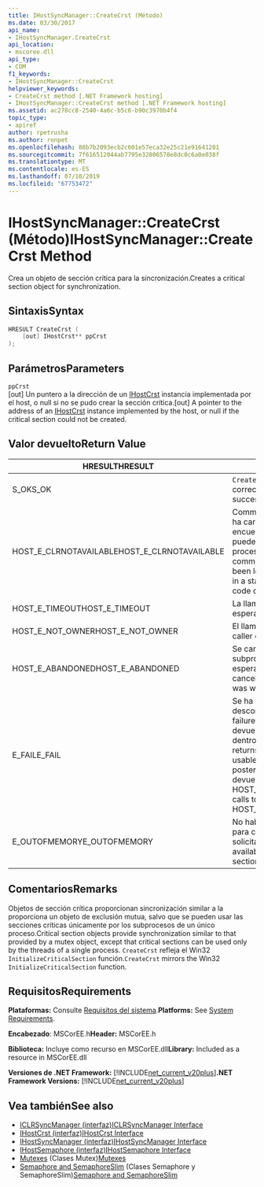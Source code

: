 ```yaml
---
title: IHostSyncManager::CreateCrst (Método)
ms.date: 03/30/2017
api_name:
- IHostSyncManager.CreateCrst
api_location:
- mscoree.dll
api_type:
- COM
f1_keywords:
- IHostSyncManager::CreateCrst
helpviewer_keywords:
- CreateCrst method [.NET Framework hosting]
- IHostSyncManager::CreateCrst method [.NET Framework hosting]
ms.assetid: ac278cc8-2540-4a6c-b5c6-b90c3970b4f4
topic_type:
- apiref
author: rpetrusha
ms.author: ronpet
ms.openlocfilehash: 88b7b2093ecb2c601e57eca32e25c21e91641281
ms.sourcegitcommit: 7f616512044ab7795e32806578e8dc0c6a0e038f
ms.translationtype: MT
ms.contentlocale: es-ES
ms.lasthandoff: 07/10/2019
ms.locfileid: "67753472"
---
```

# <a name="ihostsyncmanagercreatecrst-method"></a><span data-ttu-id="0826f-102">IHostSyncManager::CreateCrst (Método)</span><span class="sxs-lookup"><span data-stu-id="0826f-102">IHostSyncManager::CreateCrst Method</span></span>
<span data-ttu-id="0826f-103">Crea un objeto de sección crítica para la sincronización.</span><span class="sxs-lookup"><span data-stu-id="0826f-103">Creates a critical section object for synchronization.</span></span>  
  
## <a name="syntax"></a><span data-ttu-id="0826f-104">Sintaxis</span><span class="sxs-lookup"><span data-stu-id="0826f-104">Syntax</span></span>  
  
```cpp  
HRESULT CreateCrst (  
    [out] IHostCrst** ppCrst  
);  
```  
  
## <a name="parameters"></a><span data-ttu-id="0826f-105">Parámetros</span><span class="sxs-lookup"><span data-stu-id="0826f-105">Parameters</span></span>  
 `ppCrst`  
 <span data-ttu-id="0826f-106">[out] Un puntero a la dirección de un [IHostCrst](../../../../docs/framework/unmanaged-api/hosting/ihostcrst-interface.md) instancia implementada por el host, o null si no se pudo crear la sección crítica.</span><span class="sxs-lookup"><span data-stu-id="0826f-106">[out] A pointer to the address of an [IHostCrst](../../../../docs/framework/unmanaged-api/hosting/ihostcrst-interface.md) instance implemented by the host, or null if the critical section could not be created.</span></span>  
  
## <a name="return-value"></a><span data-ttu-id="0826f-107">Valor devuelto</span><span class="sxs-lookup"><span data-stu-id="0826f-107">Return Value</span></span>  
  
|<span data-ttu-id="0826f-108">HRESULT</span><span class="sxs-lookup"><span data-stu-id="0826f-108">HRESULT</span></span>|<span data-ttu-id="0826f-109">DESCRIPCIÓN</span><span class="sxs-lookup"><span data-stu-id="0826f-109">Description</span></span>|  
|-------------|-----------------|  
|<span data-ttu-id="0826f-110">S_OK</span><span class="sxs-lookup"><span data-stu-id="0826f-110">S_OK</span></span>|<span data-ttu-id="0826f-111">`CreateCrst` se devolvió correctamente.</span><span class="sxs-lookup"><span data-stu-id="0826f-111">`CreateCrst` returned successfully.</span></span>|  
|<span data-ttu-id="0826f-112">HOST_E_CLRNOTAVAILABLE</span><span class="sxs-lookup"><span data-stu-id="0826f-112">HOST_E_CLRNOTAVAILABLE</span></span>|<span data-ttu-id="0826f-113">Common language runtime (CLR) no se ha cargado en un proceso o el CLR se encuentra en un estado en el que no se puede ejecutar código administrado o procesar la llamada correctamente.</span><span class="sxs-lookup"><span data-stu-id="0826f-113">The common language runtime (CLR) has not been loaded into a process, or the CLR is in a state in which it cannot run managed code or process the call successfully.</span></span>|  
|<span data-ttu-id="0826f-114">HOST_E_TIMEOUT</span><span class="sxs-lookup"><span data-stu-id="0826f-114">HOST_E_TIMEOUT</span></span>|<span data-ttu-id="0826f-115">La llamada ha agotado el tiempo de espera.</span><span class="sxs-lookup"><span data-stu-id="0826f-115">The call timed out.</span></span>|  
|<span data-ttu-id="0826f-116">HOST_E_NOT_OWNER</span><span class="sxs-lookup"><span data-stu-id="0826f-116">HOST_E_NOT_OWNER</span></span>|<span data-ttu-id="0826f-117">El llamador no posee el bloqueo.</span><span class="sxs-lookup"><span data-stu-id="0826f-117">The caller does not own the lock.</span></span>|  
|<span data-ttu-id="0826f-118">HOST_E_ABANDONED</span><span class="sxs-lookup"><span data-stu-id="0826f-118">HOST_E_ABANDONED</span></span>|<span data-ttu-id="0826f-119">Se canceló un evento mientras un subproceso bloqueado o fibra estaba esperando en ella.</span><span class="sxs-lookup"><span data-stu-id="0826f-119">An event was canceled while a blocked thread or fiber was waiting on it.</span></span>|  
|<span data-ttu-id="0826f-120">E_FAIL</span><span class="sxs-lookup"><span data-stu-id="0826f-120">E_FAIL</span></span>|<span data-ttu-id="0826f-121">Se ha producido un error irrecuperable desconocido.</span><span class="sxs-lookup"><span data-stu-id="0826f-121">An unknown catastrophic failure occurred.</span></span> <span data-ttu-id="0826f-122">Cuando un método devuelve E_FAIL, CLR ya no es utilizable dentro del proceso.</span><span class="sxs-lookup"><span data-stu-id="0826f-122">When a method returns E_FAIL, the CLR is no longer usable within the process.</span></span> <span data-ttu-id="0826f-123">Las llamadas posteriores a métodos de hospedaje devuelven HOST_E_CLRNOTAVAILABLE.</span><span class="sxs-lookup"><span data-stu-id="0826f-123">Subsequent calls to hosting methods return HOST_E_CLRNOTAVAILABLE.</span></span>|  
|<span data-ttu-id="0826f-124">E_OUTOFMEMORY</span><span class="sxs-lookup"><span data-stu-id="0826f-124">E_OUTOFMEMORY</span></span>|<span data-ttu-id="0826f-125">No había suficiente memoria disponible para crear la sección crítica solicitada.</span><span class="sxs-lookup"><span data-stu-id="0826f-125">Not enough memory was available to create the requested critical section.</span></span>|  
  
## <a name="remarks"></a><span data-ttu-id="0826f-126">Comentarios</span><span class="sxs-lookup"><span data-stu-id="0826f-126">Remarks</span></span>  
 <span data-ttu-id="0826f-127">Objetos de sección crítica proporcionan sincronización similar a la proporciona un objeto de exclusión mutua, salvo que se pueden usar las secciones críticas únicamente por los subprocesos de un único proceso.</span><span class="sxs-lookup"><span data-stu-id="0826f-127">Critical section objects provide synchronization similar to that provided by a mutex object, except that critical sections can be used only by the threads of a single process.</span></span> <span data-ttu-id="0826f-128">`CreateCrst` refleja el Win32 `InitializeCriticalSection` función.</span><span class="sxs-lookup"><span data-stu-id="0826f-128">`CreateCrst` mirrors the Win32 `InitializeCriticalSection` function.</span></span>  
  
## <a name="requirements"></a><span data-ttu-id="0826f-129">Requisitos</span><span class="sxs-lookup"><span data-stu-id="0826f-129">Requirements</span></span>  
 <span data-ttu-id="0826f-130">**Plataformas:** Consulte [Requisitos del sistema](../../../../docs/framework/get-started/system-requirements.md).</span><span class="sxs-lookup"><span data-stu-id="0826f-130">**Platforms:** See [System Requirements](../../../../docs/framework/get-started/system-requirements.md).</span></span>  
  
 <span data-ttu-id="0826f-131">**Encabezado**: MSCorEE.h</span><span class="sxs-lookup"><span data-stu-id="0826f-131">**Header:** MSCorEE.h</span></span>  
  
 <span data-ttu-id="0826f-132">**Biblioteca:** Incluye como recurso en MSCorEE.dll</span><span class="sxs-lookup"><span data-stu-id="0826f-132">**Library:** Included as a resource in MSCorEE.dll</span></span>  
  
 <span data-ttu-id="0826f-133">**Versiones de .NET Framework:** [!INCLUDE[net_current_v20plus](../../../../includes/net-current-v20plus-md.md)]</span><span class="sxs-lookup"><span data-stu-id="0826f-133">**.NET Framework Versions:** [!INCLUDE[net_current_v20plus](../../../../includes/net-current-v20plus-md.md)]</span></span>  
  
## <a name="see-also"></a><span data-ttu-id="0826f-134">Vea también</span><span class="sxs-lookup"><span data-stu-id="0826f-134">See also</span></span>

- [<span data-ttu-id="0826f-135">ICLRSyncManager (interfaz)</span><span class="sxs-lookup"><span data-stu-id="0826f-135">ICLRSyncManager Interface</span></span>](../../../../docs/framework/unmanaged-api/hosting/iclrsyncmanager-interface.md)
- [<span data-ttu-id="0826f-136">IHostCrst (interfaz)</span><span class="sxs-lookup"><span data-stu-id="0826f-136">IHostCrst Interface</span></span>](../../../../docs/framework/unmanaged-api/hosting/ihostcrst-interface.md)
- [<span data-ttu-id="0826f-137">IHostSyncManager (interfaz)</span><span class="sxs-lookup"><span data-stu-id="0826f-137">IHostSyncManager Interface</span></span>](../../../../docs/framework/unmanaged-api/hosting/ihostsyncmanager-interface.md)
- [<span data-ttu-id="0826f-138">IHostSemaphore (interfaz)</span><span class="sxs-lookup"><span data-stu-id="0826f-138">IHostSemaphore Interface</span></span>](../../../../docs/framework/unmanaged-api/hosting/ihostsemaphore-interface.md)
- <span data-ttu-id="0826f-139">[Mutexes](../../../../docs/standard/threading/mutexes.md) (Clases Mutex)</span><span class="sxs-lookup"><span data-stu-id="0826f-139">[Mutexes](../../../../docs/standard/threading/mutexes.md)</span></span>
- <span data-ttu-id="0826f-140">[Semaphore and SemaphoreSlim](../../../../docs/standard/threading/semaphore-and-semaphoreslim.md) (Clases Semaphore y SemaphoreSlim)</span><span class="sxs-lookup"><span data-stu-id="0826f-140">[Semaphore and SemaphoreSlim](../../../../docs/standard/threading/semaphore-and-semaphoreslim.md)</span></span>
